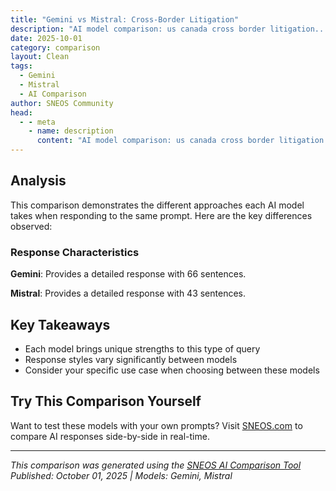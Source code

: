 ```yaml
---
title: "Gemini vs Mistral: Cross-Border Litigation"
description: "AI model comparison: us canada cross border litigation..."
date: 2025-10-01
category: comparison
layout: Clean
tags:
  - Gemini
  - Mistral
  - AI Comparison
author: SNEOS Community
head:
  - - meta
    - name: description
      content: "AI model comparison: us canada cross border litigation..."
---
```


<ChatComparison
  title="Gemini vs Mistral: Cross-Border Litigation"
  prompt="us canada cross border litigation"
  :responses='{
    "Gemini": "US-Canada cross-border litigation is a complex area of law that involves lawsuits where at least one party, asset, or key event is located in the United States and the other in Canada.  Here\u0027s a breakdown of the key considerations:\n\n**1. Jurisdiction:**\n\n*   **Personal Jurisdiction:** A court must have jurisdiction over the defendant. This means the defendant must have sufficient \u0022minimum contacts\u0022 with the jurisdiction to justify the court\u0027s exercise of power over them.  This could include:\n    *   **Doing business in the jurisdiction:** Actively selling goods or services.\n    *   **Having an office or agent in the jurisdiction.**\n    *   **Committing a tortious act within the jurisdiction:** (e.g., causing a car accident).\n    *   **Contracts made or performed in the jurisdiction.**\n    *   **Specific Jurisdiction:** Arises from the defendant\u0027s contacts with the jurisdiction that are directly related to the lawsuit.\n    *   **General Jurisdiction:** Arises when the defendant\u0027s contacts with the jurisdiction are so continuous and systematic that they are essentially at home in that jurisdiction (e.g., their primary place of business). This is harder to establish.\n*   **Subject Matter Jurisdiction:**  The court must have the authority to hear the type of case being brought.  Federal courts in the US have limited subject matter jurisdiction, generally hearing cases involving federal law or diversity of citizenship (parties are from different states/countries and the amount in controversy exceeds $75,000). Canadian courts are generally courts of general jurisdiction and can hear most types of cases unless specifically excluded by statute.\n\n**2. Choice of Law:**\n\n*   **Contractual Choice of Law Clauses:**  If the parties have a contract, it often contains a clause specifying which jurisdiction\u0027s law governs the agreement. Courts generally uphold these clauses unless they are against public policy.\n*   **Tort Cases (and cases without a choice of law clause):**  Courts apply choice of law rules to determine which jurisdiction\u0027s substantive law applies.  These rules vary by jurisdiction. Some examples include:\n    *   **Place of the wrong (lex loci delicti):**  The law of the place where the tort occurred.\n    *   **Most significant relationship:**  The law of the jurisdiction with the most significant relationship to the parties and the events giving rise to the lawsuit.  Courts consider factors such as the place where the injury occurred, the place where the conduct causing the injury occurred, the domicile, residence, nationality, place of incorporation and place of business of the parties, and the place where the relationship, if any, between the parties is centered.\n\n**3. Service of Process:**\n\n*   **Hague Service Convention:** Both the US and Canada are signatories to the Hague Service Convention on the Service Abroad of Judicial and Extrajudicial Documents in Civil or Commercial Matters.  This treaty provides a mechanism for serving documents in a foreign country. Proper service is essential for the court to have jurisdiction over the defendant.\n*   **Alternative Methods:**  If Hague Service is impractical or unavailable, alternative methods of service may be possible, such as service on a designated agent in the other country or service as directed by the court.\n\n**4. Enforcement of Judgments:**\n\n*   **Reciprocity:**  Enforcement of judgments depends on reciprocity between the US and Canada.  Generally, judgments from US courts are enforceable in Canada, and vice versa, provided certain conditions are met.\n*   **Conditions for Enforcement:**\n    *   **Valid Jurisdiction:** The court that issued the judgment must have had proper jurisdiction over the defendant.\n    *   **Final and Conclusive:** The judgment must be final and conclusive in the issuing jurisdiction.\n    *   **Not Contrary to Public Policy:** The judgment must not be contrary to the public policy of the enforcing jurisdiction.\n    *   **Due Process:** The defendant must have been afforded due process in the original proceedings.\n    *   **No Fraud:** The judgment must not have been obtained by fraud.\n*   **Registration or New Action:**  The process for enforcing a foreign judgment varies depending on the jurisdiction.  In some cases, the judgment can be registered in the enforcing jurisdiction. In other cases, a new action must be brought to enforce the judgment.\n\n**5. Discovery:**\n\n*   **Hague Evidence Convention:**  The Hague Convention on the Taking of Evidence Abroad in Civil or Commercial Matters governs the taking of evidence in cross-border cases.  This Convention provides procedures for obtaining evidence, such as depositions and document production, in another country.\n*   **Comity:**  Courts may also use principles of comity (deference to the laws and judicial decisions of other nations) to facilitate discovery.\n\n**6. Forum Non Conveniens:**\n\n*   **Inconvenient Forum:**  A court may dismiss a case under the doctrine of forum non conveniens if another forum is more convenient for the parties and witnesses.  The court considers factors such as the location of witnesses and evidence, the applicable law, and the public interest.\n\n**7. Specific Types of Cases:**\n\n*   **Product Liability:** Cases involving defective products sold in both countries.\n*   **Personal Injury:**  Car accidents or other accidents that occur across the border.\n*   **Contract Disputes:**  Disputes arising from contracts between US and Canadian businesses or individuals.\n*   **Intellectual Property:**  Infringement of patents, trademarks, or copyrights in both countries.\n*   **Family Law:**  Child custody or support disputes involving parents who live in different countries.\n\n**8. Key Considerations for Attorneys:**\n\n*   **Expertise in Cross-Border Litigation:**  It\u0027s crucial to hire attorneys with experience in cross-border litigation, as the procedural and substantive rules are complex.\n*   **Knowledge of International Treaties:**  Familiarity with treaties such as the Hague Service Convention and the Hague Evidence Convention is essential.\n*   **Understanding of Choice of Law Rules:**  Attorneys must be able to analyze choice of law issues to determine which jurisdiction\u0027s law applies.\n*   **Coordination with Foreign Counsel:**  Working with attorneys in both the US and Canada is often necessary to ensure effective representation.\n*   **Cultural Differences:** Be aware of cultural differences in legal systems and business practices.\n*   **Currency Exchange Rates:** Consider the impact of currency exchange rates on damages and legal fees.\n*   **Language Barriers:** Ensure effective communication with clients, witnesses, and opposing counsel.\n\n**In Summary:**\n\nUS-Canada cross-border litigation is a specialized field of law.  Navigating the complexities of jurisdiction, choice of law, service of process, enforcement of judgments, and discovery requires expertise in both US and Canadian legal systems and international law.  Consulting with experienced attorneys is essential for success.\n",
    "Mistral": "Cross-border litigation between the United States and Canada involves legal disputes that span both countries. This type of litigation can be complex due to differences in legal systems, jurisdictional issues, and the need to navigate international laws and treaties. Here are some key considerations and steps involved in US-Canada cross-border litigation:\n\n### 1. **Jurisdictional Issues**\n   - **Choice of Forum:** Determine which country\u0027s courts have jurisdiction over the dispute. This can depend on factors such as where the parties are located, where the alleged wrongdoing occurred, and the terms of any contracts involved.\n   - **Parallel Proceedings:** Sometimes, litigation may occur simultaneously in both countries. Coordination between legal teams in both jurisdictions is crucial.\n\n### 2. **Applicable Law**\n   - **Conflict of Laws:** Determine which country\u0027s laws will apply to the dispute. This can involve complex legal analysis and may require expert opinions from both US and Canadian legal professionals.\n   - **Treaties and International Agreements:** Consider the impact of international treaties and agreements, such as the North American Free Trade Agreement (NAFTA) or its successor, the United States-Mexico-Canada Agreement (USMCA).\n\n### 3. **Service of Process**\n   - **Hague Service Convention:** For serving legal documents across borders, the Hague Service Convention may apply. This convention provides a framework for serving legal documents internationally.\n   - **Local Requirements:** Ensure compliance with local service requirements in both countries.\n\n### 4. **Discovery and Evidence**\n   - **Differences in Discovery Rules:** The US and Canada have different rules regarding discovery. In the US, discovery is generally more extensive and can include depositions, interrogatories, and document production. In Canada, discovery is more limited and typically involves examinations for discovery and document production.\n   - **Evidence Collection:** Coordinate the collection and presentation of evidence to meet the requirements of both jurisdictions.\n\n### 5. **Enforcement of Judgments**\n   - **Recognition and Enforcement:** Ensure that any judgment obtained in one country can be recognized and enforced in the other. This may involve additional legal proceedings and compliance with local laws.\n   - **Reciprocal Enforcement of Judgments Acts:** Some Canadian provinces have reciprocal enforcement of judgments acts that facilitate the enforcement of US judgments.\n\n### 6. **Cultural and Legal Differences**\n   - **Legal Systems:** The US has a common law system, while Canada has a mixed system with common law in most provinces and civil law in Quebec. Understanding these differences is crucial.\n   - **Cultural Nuances:** Be aware of cultural differences that may affect the litigation process, such as differences in legal ethics, courtroom etiquette, and negotiation styles.\n\n### 7. **Alternative Dispute Resolution (ADR)**\n   - **Mediation and Arbitration:** Consider using ADR methods such as mediation or arbitration to resolve disputes more efficiently and cost-effectively. These methods can be particularly useful in cross-border disputes.\n   - **International Arbitration:** International arbitration can provide a neutral forum for resolving disputes, especially if the parties have agreed to arbitration in their contracts.\n\n### 8. **Legal Representation**\n   - **Local Counsel:** Engage local counsel in both countries to ensure compliance with local laws and procedures.\n   - **Coordination:** Ensure effective coordination between legal teams in both countries to manage the litigation process smoothly.\n\n### 9. **Costs and Fees**\n   - **Legal Costs:** Be aware of the potential costs involved in cross-border litigation, including legal fees, translation costs, and travel expenses.\n   - **Funding Options:** Explore funding options such as litigation financing to manage the financial burden of cross-border litigation.\n\n### 10. **Strategic Considerations**\n   - **Risk Assessment:** Conduct a thorough risk assessment to evaluate the potential outcomes and risks associated with cross-border litigation.\n   - **Settlement Options:** Consider settlement options early in the process to avoid prolonged and costly litigation.\n\nCross-border litigation between the US and Canada requires careful planning, coordination, and a deep understanding of both legal systems. Engaging experienced legal professionals who are familiar with cross-border issues is essential for navigating these complexities successfully."
  }'
  published-date="23:19"
/>

## Analysis

This comparison demonstrates the different approaches each AI model takes when responding to the same prompt. Here are the key differences observed:

### Response Characteristics

**Gemini**: Provides a detailed response with 66 sentences. 

**Mistral**: Provides a detailed response with 43 sentences. 

## Key Takeaways

- Each model brings unique strengths to this type of query
- Response styles vary significantly between models
- Consider your specific use case when choosing between these models

## Try This Comparison Yourself

Want to test these models with your own prompts? Visit [SNEOS.com](https://sneos.com) to compare AI responses side-by-side in real-time.

---

*This comparison was generated using the [SNEOS AI Comparison Tool](https://sneos.com)*
*Published: October 01, 2025 | Models: Gemini, Mistral*
